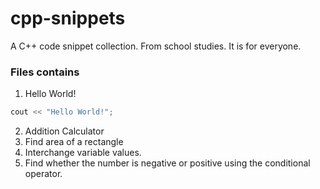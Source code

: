 # cpp-snippets
A C++ code snippet collection. From school studies. It is for everyone.
### Files contains
1. Hello World!
``` cpp
cout << "Hello World!";
```
2. Addition Calculator 
3. Find area of a rectangle
4. Interchange variable values.
5. Find whether the number is negative or positive using the conditional operator.
